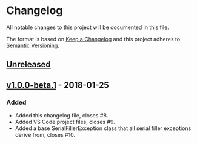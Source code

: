 # Changelog
All notable changes to this project will be documented in this file.

The format is based on [Keep a Changelog](http://keepachangelog.com/en/1.0.0/)
and this project adheres to [Semantic Versioning](http://semver.org/spec/v2.0.0.html).

## [Unreleased]

## [v1.0.0-beta.1] - 2018-01-25

### Added
- Added this changelog file, closes #8.
- Added VS Code project files, closes #9.
- Added a base SerialFillerException class that all serial filler exceptions derive from, closes #10.

[Unreleased]: https://github.com/mbedded-ninja/CppTemplate/compare/v1.0.0-beta.1...HEAD
[v1.0.0-beta.1]: https://github.com/mbedded-ninja/CppTemplate/compare/v0.3.7...v1.0.0-beta.1